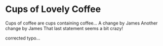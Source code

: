 Cups of Lovely Coffee
==============

Cups of coffee are cups containing coffee...
 A change by James
Another change by James
That last statement seems a bit crazy!

corrected typo...

